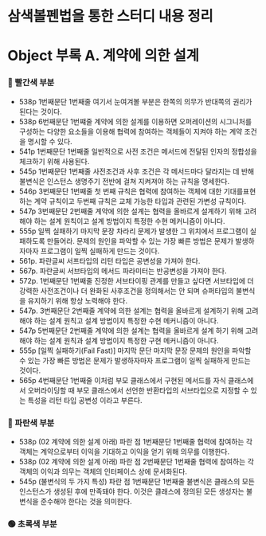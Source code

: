 # 삼색볼펜법을 통한 스터디 내용 정리
		
		
		
		
		


# Object 부록 A. 계약에 의한 설계 

### 🔴 빨간색 부분

* 538p 1번째문단 1번째줄 여기서 눈여겨볼 부분은 한쪽의 의무가 반대쪽의 권리가 된다는 것이다. 
* 538p 6번째문단 1번쨰줄 계약에 의한 설계를 이용하면 오퍼레이션의 시그니처를 구성하는 다양한 요소들을 이용해 협력에 참여하는 객체들이 지켜야 하는 계약 조건을 명시할 수 있다.
* 541p 1번째문단 1번째줄 일반적으로 사전 조건은 메서드에 전달된 인자의 정합성을 체크하기 위해 사용된다.
* 545p 1번째문단 1번째줄 사전조건과 사후 조건은 각 메서드마다 달라지는 데 반해 불변식은 인스턴스 생명주기 전반에 걸쳐 지켜져야 하는 규칙을 명세한다.
* 546p 3번째문단 1번째줄 첫 번째 규칙은 협력에 참여하는 객체에 대한 기대를표현하는 계약 규칙이고 두번째 규칙은 교체 가능한 타입과 관련된 가변성 규칙이다. 
* 547p 3번째문단 2번째줄 계약에 의한 설계는 협력을 올바르게 설계하기 위해 고려해야 하는 설계 원칙이고 설계 방법이지 특정한 수현 메커니즘이 아니다.
* 555p 일찍 실패하기 마지막 문장 차라리 문제가 발생한 그 위치에서 프로그램이 실패하도록 만들어라. 문제의 원인을 파악할 수 있는 가장 빠른 방법은 문제가 발생하자마자 프로그램이 일찍 실패하게 만드는 것이다.
* 561p. 파란글씨 서프타입의 리턴 타입은 공변성을 가져야 한다.
* 567p. 파란글씨 서브타입의 메서드 파라미터는 반공변성을 가져야 한다.
* 572p. 1번째문단 1번째줄 진정한 서브타이핑 관계를 만들고 싶다면 서브타입에 더 강력한 사전조건이나 더 완화된 사후조건을 정의해서는 안 되며 슈퍼타입의 불변식을 유지하기 위해 항상 노력해야 한다.
* 547p. 3번째문단 2번째줄 계약에 의한 설계는 협력을 올바르게 설계하기 위해 고려해야 하는 설계 원칙고 설계 방법이지 특정한 수현 메커니즘이 아니다.
* 547p 5번째문단 2번째줄 계약에 의한 설계는 협력을 올바르게 설계 하기 위해 고려해야 하는 설계 원칙과 설계 방법이지 특정한 구현 메커니즘이 아니다.
* 555p [일찍 실패하기(Fail Fast)] 마지막 문단 마지막 문장 문제의 원인을 파악할 수 있는 가장 	빠른 방법은 문제가 발생하자마자 프로그램이 일찍 실패하게 만드는 것이다.
* 565p 4번째문단 1번째줄 이처럼 부모 클래스에서 구현된 메서드를 자식 클래스에서 오버라이딩할 때 부모 클래스에서 선언한 반환타입의 서브타입으로 지정할 수 있는 특성을 리턴 타입 공변성 이라고 부른다. 





### 🔵 파란색 부분

* 538p  (02 계약에 의한 설계 아래) 파란 점 1번째문단 1번째줄 협력에 참여하는 각 객체는 계약으로부터 이익을 기대하고 이익을 얻기 위해 의무를 이행한다.
* 538p  (02 계약에 의한 설계 아래) 파란 점 2번째문단 1번째줄 협력에 참여하는 각 객체의 이익과 의무는 객체의 인터페이스 상에 문서화된다.
* 545p (불변식의 두 가지 특성) 파란 점 1번째문단 1번째줄 불변식은 클래스의 모든 인스턴스가 생성된 후에 만족돼야 한다. 이것은 클래스에 정의된 모든 생성자는 불변식을 준수해야 한다는 것을 의미한다. 
### 🟢 초록색 부분


